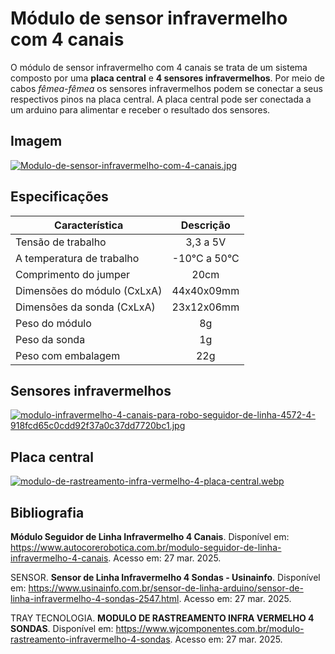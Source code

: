 # Módulo de sensor infravermelho com 4 canais

O módulo de sensor infravermelho com 4 canais se trata de um sistema composto por uma **placa central** e **4 sensores infravermelhos**. Por meio de cabos *fêmea-fêmea* os sensores infravermelhos podem se conectar a seus respectivos pinos na placa central. A placa central pode ser conectada a um arduino para alimentar e receber o resultado dos sensores.

## Imagem

[![Modulo-de-sensor-infravermelho-com-4-canais.jpg](https://i.postimg.cc/sfJpMwDg/Modulo-de-sensor-infravermelho-com-4-canais.jpg)](https://postimg.cc/MXvc40QC "Módulo de sensor infravermelho com 4 canais")

## Especificações

| Característica | Descrição |
| --- | :-: |
| Tensão de trabalho | 3,3 a 5V |
| A temperatura de trabalho | -10°C a 50°C |
| Comprimento do jumper | 20cm |
| Dimensões do módulo (CxLxA) | 44x40x09mm |
| Dimensões da sonda (CxLxA) | 23x12x06mm |
| Peso do módulo | 8g |
| Peso da sonda | 1g |
| Peso com embalagem | 22g |

## Sensores infravermelhos

[![modulo-infravermelho-4-canais-para-robo-seguidor-de-linha-4572-4-918fcd65c0cdd92f37a0c37dd7720bc1.jpg](https://i.postimg.cc/nLt4s57M/modulo-infravermelho-4-canais-para-robo-seguidor-de-linha-4572-4-918fcd65c0cdd92f37a0c37dd7720bc1.jpg)](https://postimg.cc/SnD23ggp "Sensores infravermelhos")

## Placa central

[![modulo-de-rastreamento-infra-vermelho-4-placa-central.webp](https://i.postimg.cc/d1NZ9S72/modulo-de-rastreamento-infra-vermelho-4-placa-central.webp)](https://postimg.cc/VrMNfgWv "Placa central")

## Bibliografia

**Módulo Seguidor de Linha Infravermelho 4 Canais**. Disponível em: <https://www.autocorerobotica.com.br/modulo-seguidor-de-linha-infravermelho-4-canais>. Acesso em: 27 mar. 2025.  

SENSOR. **Sensor de Linha Infravermelho 4 Sondas - Usinainfo**. Disponível em: <https://www.usinainfo.com.br/sensor-de-linha-arduino/sensor-de-linha-infravermelho-4-sondas-2547.html>. Acesso em: 27 mar. 2025. 

TRAY TECNOLOGIA. **MODULO DE RASTREAMENTO INFRA VERMELHO 4 SONDAS**. Disponível em: <https://www.wjcomponentes.com.br/modulo-rastreamento-infravermelho-4-sondas>. Acesso em: 27 mar. 2025. 